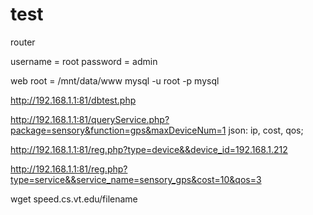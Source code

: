 # test
router 

username = root
password = admin

web root = /mnt/data/www
mysql -u root -p mysql

http://192.168.1.1:81/dbtest.php

http://192.168.1.1:81/queryService.php?package=sensory&function=gps&maxDeviceNum=1
json: ip, cost, qos;


http://192.168.1.1:81/reg.php?type=device&&device_id=192.168.1.212

http://192.168.1.1:81/reg.php?type=service&&service_name=sensory_gps&cost=10&qos=3

wget speed.cs.vt.edu/filename
